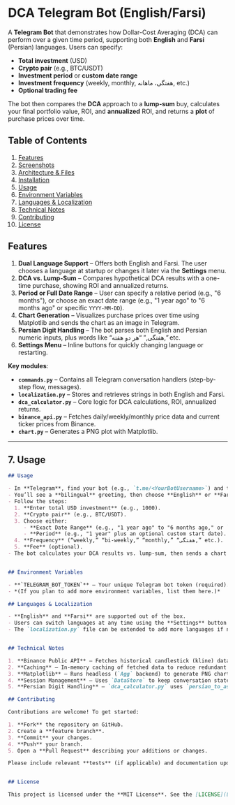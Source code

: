 # DCA Telegram Bot (English/Farsi)

A **Telegram Bot** that demonstrates how Dollar-Cost Averaging (DCA) can perform over a given time period, supporting both **English** and **Farsi** (Persian) languages. Users can specify:

- **Total investment** (USD)  
- **Crypto pair** (e.g., BTC/USDT)  
- **Investment period** or **custom date range**  
- **Investment frequency** (weekly, monthly, هفتگی، ماهانه, etc.)  
- **Optional trading fee**  

The bot then compares the **DCA** approach to a **lump-sum** buy, calculates your final portfolio value, ROI, and **annualized** ROI, and returns a **plot** of purchase prices over time.


## Table of Contents

1. [Features](#features)  
2. [Screenshots](#screenshots)  
3. [Architecture & Files](#architecture--files)  
4. [Installation](#installation)  
5. [Usage](#usage)  
6. [Environment Variables](#environment-variables)  
7. [Languages & Localization](#languages--localization)  
8. [Technical Notes](#technical-notes)  
9. [Contributing](#contributing)  
10. [License](#license)

## Features

1. **Dual Language Support** – Offers both English and Farsi. The user chooses a language at startup or changes it later via the **Settings** menu.
2. **DCA vs. Lump-Sum** – Compares hypothetical DCA results with a one-time purchase, showing ROI and annualized returns.
3. **Period or Full Date Range** – User can specify a relative period (e.g., "6 months"), or choose an exact date range (e.g., "1 year ago" to "6 months ago" or specific `YYYY-MM-DD`).
4. **Chart Generation** – Visualizes purchase prices over time using Matplotlib and sends the chart as an image in Telegram.
5. **Persian Digit Handling** – The bot parses both English and Persian numeric inputs, plus words like “هفتگی,” “هر دو هفته,” etc.
6. **Settings Menu** – Inline buttons for quickly changing language or restarting.


**Key modules**:

- **`commands.py`** – Contains all Telegram conversation handlers (step-by-step flow, messages).
- **`localization.py`** – Stores and retrieves strings in both English and Farsi.
- **`dca_calculator.py`** – Core logic for DCA calculations, ROI, annualized returns.
- **`binance_api.py`** – Fetches daily/weekly/monthly price data and current ticker prices from Binance.
- **`chart.py`** – Generates a PNG plot with Matplotlib.



---

## 7. **Usage**

```markdown
## Usage

- In **Telegram**, find your bot (e.g., `t.me/<YourBotUsername>`) and type `/start`.  
- You’ll see a **bilingual** greeting, then choose **English** or **Farsi**.  
- Follow the steps:
  1. **Enter total USD investment** (e.g., 1000).  
  2. **Crypto pair** (e.g., BTC/USDT).  
  3. Choose either:
     - **Exact Date Range** (e.g., "1 year ago" to "6 months ago," or `2022-01-01` to `2022-06-01`).
     - **Period** (e.g., "1 year" plus an optional custom start date).
  4. **Frequency** (“weekly,” “bi-weekly,” “monthly,” “هفتگی,” etc.).  
  5. **Fee** (optional).  
- The bot calculates your DCA results vs. lump-sum, then sends a chart with the final report.


## Environment Variables

- **`TELEGRAM_BOT_TOKEN`** – Your unique Telegram bot token (required).
- *(If you plan to add more environment variables, list them here.)*

## Languages & Localization

- **English** and **Farsi** are supported out of the box.
- Users can switch languages at any time using the **Settings** button or by restarting the bot.
- The `localization.py` file can be extended to add more languages if needed.


## Technical Notes

1. **Binance Public API** – Fetches historical candlestick (kline) data at `https://api.binance.com/api/v3/klines` and current prices (`/api/v3/ticker/price`).
2. **Caching** – In-memory caching of fetched data to reduce redundant calls.
3. **Matplotlib** – Runs headless (`Agg` backend) to generate PNG charts.
4. **Session Management** – Uses `DataStore` to keep conversation states in memory. Not persistent across restarts.
5. **Persian Digit Handling** – `dca_calculator.py` uses `persian_to_ascii()` to convert Persian digits/words into a unified format for calculating.

## Contributing

Contributions are welcome! To get started:

1. **Fork** the repository on GitHub.
2. Create a **feature branch**.
3. **Commit** your changes.
4. **Push** your branch.
5. Open a **Pull Request** describing your additions or changes.

Please include relevant **tests** (if applicable) and documentation updates for new features or bug fixes.


## License

This project is licensed under the **MIT License**. See the [LICENSE](LICENSE) file for details.


